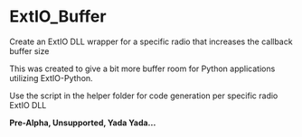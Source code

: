 # ExtIO_Buffer
Create an ExtIO DLL wrapper for a specific radio that increases the callback buffer size

This was created to give a bit more buffer room for Python applications utilizing ExtIO-Python.

Use the script in the helper folder for code generation per specific radio ExtIO DLL

**Pre-Alpha, Unsupported, Yada Yada...**

